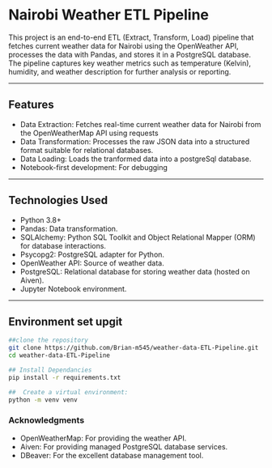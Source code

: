 
# Nairobi Weather ETL Pipeline 

This project is an end-to-end ETL (Extract, Transform, Load) pipeline that fetches current weather data for Nairobi using the OpenWeather API, processes the data with Pandas, and stores it in a PostgreSQL database. The pipeline captures key weather metrics such as temperature (Kelvin), humidity, and weather description for further analysis or reporting.

---

##  Features

- Data Extraction: Fetches real-time current weather data for Nairobi from the OpenWeatherMap API using requests
- Data Transformation: Processes the raw JSON data into a structured format suitable for relational databases.
- Data Loading: Loads the tranformed data into a postgreSql database.
- Notebook-first development: For debugging


---

##  Technologies Used

- Python 3.8+
- Pandas: Data transformation.
- SQLAlchemy: Python SQL Toolkit and Object Relational Mapper (ORM) for database interactions.
- Psycopg2: PostgreSQL adapter for Python.
- OpenWeather API: Source of weather data.
- PostgreSQL: Relational database for storing weather data (hosted on Aiven). 
- Jupyter Notebook environment.

---
## Environment set upgit

```bash
##clone the repository
git clone https://github.com/Brian-m545/weather-data-ETL-Pipeline.git
cd weather-data-ETL-Pipeline

## Install Dependancies
pip install -r requirements.txt

##  Create a virtual environment:
python -m venv venv

```

###  Acknowledgments
- OpenWeatherMap: For providing the weather API.
- Aiven: For providing managed PostgreSQL database services.
- DBeaver: For the excellent database management tool.
